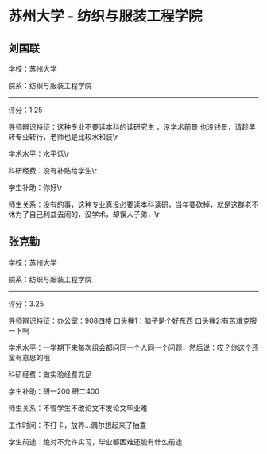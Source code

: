 # 苏州大学 - 纺织与服装工程学院

## 刘国联

学校：苏州大学

院系：纺织与服装工程学院

* * *

评分：1.25

导师辨识特征：这种专业不要读本科的读研究生 ，没学术前景 也没钱景，请趁早转专业转行，老师也是比较水和装\r

学术水平：水平低\r

科研经费：没有补贴给学生\r

学生补助：你好\r

师生关系：没有的事，这种专业真没必要读本科读研，当年要砍掉，就是这群老不休为了自己利益去闹的，没学术，却误人子弟，\r

## 张克勤

学校：苏州大学

院系：纺织与服装工程学院

* * *

评分：3.25

导师辨识特征：办公室：908四楼
口头禅1：脑子是个好东西
口头禅2:有苦难克服一下啊

学术水平：一学期下来每次组会都问同一个人同一个问题，然后说：哎？你这个还蛮有意思的哦

科研经费：做实验经费充足

学生补助：研一200
研二400

师生关系：不管学生不改论文不发论文毕业难

工作时间：不打卡，放养…偶尔想起来了抽查

学生前途：绝对不允许实习，毕业都困难还能有什么前途